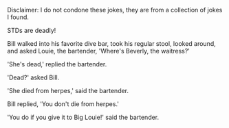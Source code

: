 Disclaimer: I do not condone these jokes, they are from a collection of jokes I found.

STDs are deadly!

Bill walked into his favorite dive bar, took his regular stool, looked around, and asked Louie, the bartender, 'Where's Beverly, the waitress?'

'She's dead,' replied the bartender. 

'Dead?' asked Bill. 

'She died from herpes,' said the bartender. 

Bill replied, 'You don't die from herpes.' 

'You do if you give it to Big Louie!' said the bartender.

